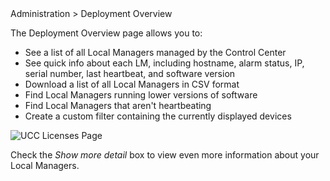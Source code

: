 <div class='ucc' />Administration > Deployment Overview</div>

The Deployment Overview page allows you to:

* See a list of all Local Managers managed by the Control Center
* See quick info about each LM, including hostname, alarm status, IP, serial number, last heartbeat, and software version
* Download a list of all Local Managers in CSV format
* Find Local Managers running lower versions of software
* Find Local Managers that aren't heartbeating
* Create a custom filter containing the currently displayed devices

![UCC Licenses Page](http://uplogix.com/support/docs/img/6.0/deployment-overview.png)

Check the *Show more detail* box to view even more information about your Local Managers.